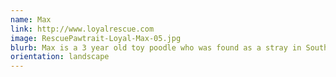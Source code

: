 ```yaml
---
name: Max
link: http://www.loyalrescue.com
image: RescuePawtrait-Loyal-Max-05.jpg
blurb: Max is a 3 year old toy poodle who was found as a stray in Southern Ontario. This little sweetie is very tiny but don't let his small size fool you! He's got a big, wonderful personality!
orientation: landscape
---
```

